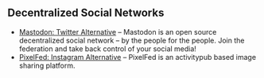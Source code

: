 ## Decentralized Social Networks

  * [Mastodon: Twitter Alternative](https://fosstodon.org/about) – Mastodon is an open source decentralized social network – by the people for the people. Join the federation and take back control of your social media!
  * [PixelFed: Instagram Alternative](https://pixelfed.org/) – PixelFed is an activitypub based image sharing platform.